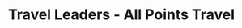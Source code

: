 ---
title: "Travel Leaders - All Points Travel"
url: /parker/travel-leaders-all-points-travel/
shop: travel agency
---